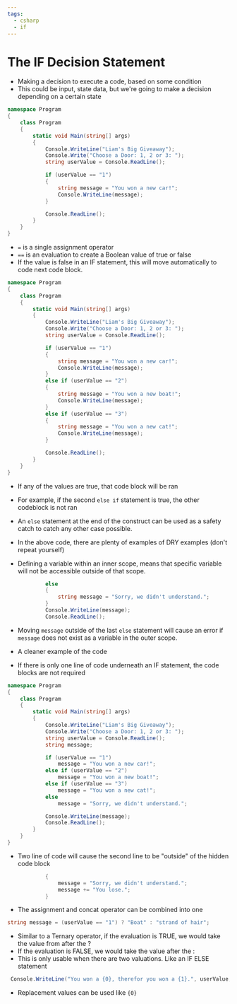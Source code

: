 ```yaml
---
tags:
  - csharp
  - if
---
```

# The IF Decision Statement

* Making a decision to execute a code, based on some condition
* This could be input, state data, but we're going to make a decision depending on a certain state

```c#
namespace Program
{
    class Program
    {
        static void Main(string[] args)
        {
            Console.WriteLine("Liam's Big Giveaway");
            Console.Write("Choose a Door: 1, 2 or 3: ");
            string userValue = Console.ReadLine();

            if (userValue == "1")
            {
                string message = "You won a new car!";
                Console.WriteLine(message);
            }

            Console.ReadLine();
        }
    }
}
```

* `=` is a single assignment operator
* `==` is an evaluation to create a Boolean value of true or false
* If the value is false in an IF statement, this will move automatically to code next code block.

```c#
namespace Program
{
    class Program
    {
        static void Main(string[] args)
        {
            Console.WriteLine("Liam's Big Giveaway");
            Console.Write("Choose a Door: 1, 2 or 3: ");
            string userValue = Console.ReadLine();

            if (userValue == "1")
            {
                string message = "You won a new car!";
                Console.WriteLine(message);
            }
            else if (userValue == "2")
            {
                string message = "You won a new boat!";
                Console.WriteLine(message);
            }
            else if (userValue == "3")
            {
                string message = "You won a new cat!";
                Console.WriteLine(message);
            }

            Console.ReadLine();
        }
    }
}
```
* If any of the values are true, that code block will be ran
* For example, if the second `else if` statement is true, the other codeblock is not ran

* An `else` statement at the end of the construct can be used as a safety catch to catch any other case possible.

* In the above code, there are plenty of examples of DRY examples (don't repeat yourself)
* Defining a variable within an inner scope, means that specific variable will not be accessible outside of that scope.
```c#
            else
            {
                string message = "Sorry, we didn't understand.";
            }
            Console.WriteLine(message);
            Console.ReadLine();
```
* Moving `message` outside of the last `else` statement will cause an error if `message` does not exist as a variable in the outer scope.
* A cleaner example of the code 

* If there is only one line of code underneath an IF statement, the code blocks are not required

```c#
namespace Program
{
    class Program
    {
        static void Main(string[] args)
        {
            Console.WriteLine("Liam's Big Giveaway");
            Console.Write("Choose a Door: 1, 2 or 3: ");
            string userValue = Console.ReadLine();
            string message;

            if (userValue == "1")
                message = "You won a new car!";
            else if (userValue == "2")
                message = "You won a new boat!";
            else if (userValue == "3")
                message = "You won a new cat!";
            else
                message = "Sorry, we didn't understand.";

            Console.WriteLine(message);
            Console.ReadLine();
        }
    }
}
```

* Two line of code will cause the second line to be "outside" of the hidden code block

```c#
            {
                message = "Sorry, we didn't understand.";
                message += "You lose.";
            }
```
* The assignment and concat operator can be combined into one

```c#
string message = (userValue == "1") ? "Boat" : "strand of hair";
```
* Similar to a Ternary operator, if the evaluation is TRUE, we would take the value from after the ?
* If the evaluation is FALSE, we would take the value after the :
* This is only usable when there are two valuations. Like an IF ELSE statement

```c#
 Console.WriteLine("You won a {0}, therefor you won a {1}.", userValue, message);
```
* Replacement values can be used like `{0}` 










